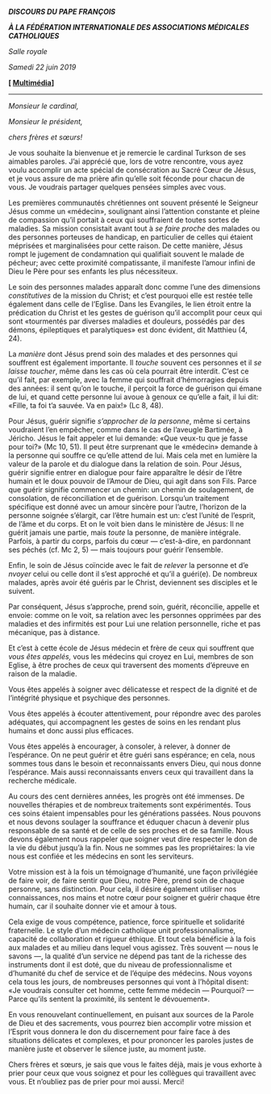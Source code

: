 ***DISCOURS DU PAPE FRANÇOIS***

***À LA FÉDÉRATION INTERNATIONALE DES ASSOCIATIONS MÉDICALES CATHOLIQUES***

*Salle royale*

*Samedi 22 juin 2019*

**\[ [Multimédia](http://w2.vatican.va/content/francesco/it/events/event.dir.html/content/vaticanevents/it/2019/6/22/fiamc.html)\]**

* * *

*Monsieur le cardinal,*

*Monsieur le président,*

*chers frères et sœurs!*

Je vous souhaite la bienvenue et je remercie le cardinal Turkson de ses aimables paroles. J’ai apprécié que, lors de votre rencontre, vous ayez voulu accomplir un acte spécial de consécration au Sacré Cœur de Jésus, et je vous assure de ma prière afin qu’elle soit féconde pour chacun de vous. Je voudrais partager quelques pensées simples avec vous.

Les premières communautés chrétiennes ont souvent présenté le Seigneur Jésus comme un «médecin», soulignant ainsi l’attention constante et pleine de compassion qu’il portait à ceux qui souffraient de toutes sortes de maladies. Sa mission consistait avant tout à *se faire proche* des malades ou des personnes porteuses de handicap, en particulier de celles qui étaient méprisées et marginalisées pour cette raison. De cette manière, Jésus rompt le jugement de condamnation qui qualifiait souvent le malade de pécheur; avec cette proximité compatissante, il manifeste l’amour infini de Dieu le Père pour ses enfants les plus nécessiteux.

Le soin des personnes malades apparaît donc comme l’une des dimensions *constitutives* de la mission du Christ; et c’est pourquoi elle est restée telle également dans celle de l’Eglise. Dans les Evangiles, le lien étroit entre la prédication du Christ et les gestes de guérison qu’il accomplit pour ceux qui sont «tourmentés par diverses maladies et douleurs, possédés par des démons, épileptiques et paralytiques» est donc évident, dit Matthieu (4, 24).

La *manière* dont Jésus prend soin des malades et des personnes qui souffrent est également importante. Il *touche* souvent ces personnes et il *se laisse toucher*, même dans les cas où cela pourrait être interdit. C’est ce qu’il fait, par exemple, avec la femme qui souffrait d’hémorragies depuis des années: il sent qu’on le touche, il perçoit la force de guérison qui émane de lui, et quand cette personne lui avoue à genoux ce qu’elle a fait, il lui dit: «Fille, ta foi t’a sauvée. Va en paix!» (Lc 8, 48).

Pour Jésus, guérir signifie *s’approcher de la personne*, même si certains voudraient l’en empêcher, comme dans le cas de l’aveugle Bartimée, à Jéricho. Jésus le fait appeler et lui demande: «Que veux-tu que je fasse pour toi?» (Mc 10, 51). Il peut être surprenant que le «médecin» demande à la personne qui souffre ce qu’elle attend de lui. Mais cela met en lumière la valeur de la parole et du dialogue dans la relation de soin. Pour Jésus, guérir signifie entrer en dialogue pour faire apparaître le désir de l’être humain et le doux pouvoir de l’Amour de Dieu, qui agit dans son Fils. Parce que guérir signifie commencer un chemin: un chemin de soulagement, de consolation, de réconciliation et de guérison. Lorsqu’un traitement spécifique est donné avec un amour sincère pour l’autre, l’horizon de la personne soignée s’élargit, car l’être humain est un: c’est l’unité de l’esprit, de l’âme et du corps. Et on le voit bien dans le ministère de Jésus: Il ne guérit jamais une partie, mais *toute* la personne, de manière intégrale. Parfois, à partir du corps, parfois du cœur — c’est-à-dire, en pardonnant ses péchés (cf. Mc 2, 5) — mais toujours pour guérir l’ensemble.

Enfin, le soin de Jésus coïncide avec le fait de *relever* la personne et d’e *nvoyer* celui ou celle dont il s’est approché et qu’il a guéri(e). De nombreux malades, après avoir été guéris par le Christ, deviennent ses disciples et le suivent.

Par conséquent, Jésus s’approche, prend soin, guérit, réconcilie, appelle et envoie: comme on le voit, sa relation avec les personnes opprimées par des maladies et des infirmités est pour Lui une relation personnelle, riche et pas mécanique, pas à distance.

Et c’est à cette école de Jésus médecin et frère de ceux qui souffrent que *vous êtes appelés,* vous les médecins qui croyez en Lui, membres de son Eglise, à être proches de ceux qui traversent des moments d’épreuve en raison de la maladie.

Vous êtes appelés à soigner avec délicatesse et respect de la dignité et de l’intégrité physique et psychique des personnes.

Vous êtes appelés à écouter attentivement, pour répondre avec des paroles adéquates, qui accompagnent les gestes de soins en les rendant plus humains et donc aussi plus efficaces.

Vous êtes appelés à encourager, à consoler, à relever, à donner de l’espérance. On ne peut guérir et être guéri sans espérance; en cela, nous sommes tous dans le besoin et reconnaissants envers Dieu, qui nous donne l’espérance. Mais aussi reconnaissants envers ceux qui travaillent dans la recherche médicale.

Au cours des cent dernières années, les progrès ont été immenses. De nouvelles thérapies et de nombreux traitements sont expérimentés. Tous ces soins étaient impensables pour les générations passées. Nous pouvons et nous devons soulager la souffrance et éduquer chacun à devenir plus responsable de sa santé et de celle de ses proches et de sa famille. Nous devons également nous rappeler que soigner veut dire respecter le don de la vie du début jusqu’à la fin. Nous ne sommes pas les propriétaires: la vie nous est confiée et les médecins en sont les serviteurs.

Votre mission est à la fois un témoignage d’humanité, une façon privilégiée de faire voir, de faire sentir que Dieu, notre Père, prend soin de chaque personne, sans distinction. Pour cela, il désire également utiliser nos connaissances, nos mains et notre cœur pour soigner et guérir chaque être humain, car il souhaite donner vie et amour à tous.

Cela exige de vous compétence, patience, force spirituelle et solidarité fraternelle. Le style d’un médecin catholique unit professionnalisme, capacité de collaboration et rigueur éthique. Et tout cela bénéficie à la fois aux malades et au milieu dans lequel vous agissez. Très souvent — nous le savons —, la qualité d’un service ne dépend pas tant de la richesse des instruments dont il est doté, que du niveau de professionnalisme et d’humanité du chef de service et de l’équipe des médecins. Nous voyons cela tous les jours, de nombreuses personnes qui vont à l’hôpital disent: «Je voudrais consulter cet homme, cette femme médecin — Pourquoi? — Parce qu’ils sentent la proximité, ils sentent le dévouement».

En vous renouvelant continuellement, en puisant aux sources de la Parole de Dieu et des sacrements, vous pourrez bien accomplir votre mission et l’Esprit vous donnera le don du discernement pour faire face à des situations délicates et complexes, et pour prononcer les paroles justes de manière juste et observer le silence juste, au moment juste.

Chers frères et sœurs, je sais que vous le faites déjà, mais je vous exhorte à prier pour ceux que vous soignez et pour les collègues qui travaillent avec vous. Et n’oubliez pas de prier pour moi aussi. Merci!